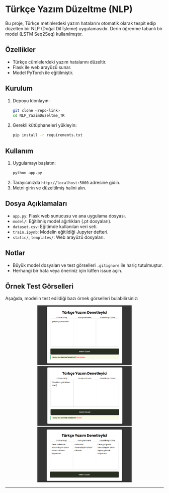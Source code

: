 # Türkçe Yazım Düzeltme (NLP)

Bu proje, Türkçe metinlerdeki yazım hatalarını otomatik olarak tespit edip düzelten bir NLP (Doğal Dil İşleme) uygulamasıdır. Derin öğrenme tabanlı bir model (LSTM Seq2Seq) kullanılmıştır.

## Özellikler
- Türkçe cümlelerdeki yazım hatalarını düzeltir.
- Flask ile web arayüzü sunar.
- Model PyTorch ile eğitilmiştir.

## Kurulum
1. Depoyu klonlayın:
   ```bash
   git clone <repo-link>
   cd NLP_YazimDuzeltme_TR
   ```
2. Gerekli kütüphaneleri yükleyin:
   ```bash
   pip install -r requirements.txt
   ```

## Kullanım
1. Uygulamayı başlatın:
   ```bash
   python app.py
   ```
2. Tarayıcınızda `http://localhost:5000` adresine gidin.
3. Metni girin ve düzeltilmiş halini alın.

## Dosya Açıklamaları
- `app.py`: Flask web sunucusu ve ana uygulama dosyası.
- `model/`: Eğitilmiş model ağırlıkları (.pt dosyaları).
- `dataset.csv`: Eğitimde kullanılan veri seti.
- `train.ipynb`: Modelin eğitildiği Jupyter defteri.
- `static/`, `templates/`: Web arayüzü dosyaları.

## Notlar
- Büyük model dosyaları ve test görselleri `.gitignore` ile hariç tutulmuştur.
- Herhangi bir hata veya öneriniz için lütfen issue açın.

## Örnek Test Görselleri
Aşağıda, modelin test edildiği bazı örnek görselleri bulabilirsiniz:

<p align="center">
  <img src="Testler/test4.png" alt="Test Görseli 1" width="300"/>
  <img src="Testler/test10.png" alt="Test Görseli 2" width="300"/>
  <img src="Testler/test14.png" alt="Test Görseli 3" width="300"/>
</p>

---



